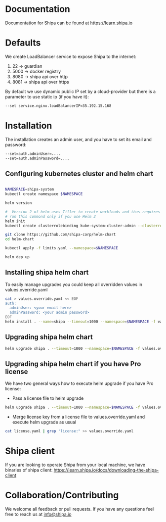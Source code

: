 
# Documentation

Documentation for Shipa can be found at https://learn.shipa.io

# Defaults 

We create LoadBalancer service to expose Shipa to the internet:
1. 22 -> guardian
1. 5000 -> docker registry
1. 8080 -> shipa api over http
1. 8081 -> shipa api over https

By default we use dynamic public IP set by a cloud-provider but there is a parameter to use static ip (if you have it):
```bash 
--set service.nginx.loadBalancerIP=35.192.15.168 
```

# Installation

The installation creates an admin user, and you have to set its email and password:
```bash
--set=auth.adminUser=....   
--set=auth.adminPassword=....    
```


## Configuring kubernetes cluster and helm chart
```bash

NAMESPACE=shipa-system
kubectl create namespace $NAMESPACE

helm version

#  Version 2 of helm uses Tiller to create workloads and thus requires two additional steps: 
# run this commond only if you use Helm 2
helm init
kubectl create clusterrolebinding kube-system-cluster-admin --clusterrole=cluster-admin --serviceaccount=kube-system:default

git clone https://github.com/shipa-corp/helm-chart
cd helm-chart

kubectl apply -f limits.yaml --namespace=$NAMESPACE

helm dep up 
```

## Installing shipa helm chart

To easily manage upgrades you could keep all overridden values in values.override.yaml

```bash
cat > values.override.yaml << EOF
auth:
  adminUser: <your email here>
  adminPassword: <your admin password> 
EOF
helm install . --name=shipa --timeout=1000 --namespace=$NAMESPACE -f values.override.yaml
```

## Upgrading shipa helm chart

```bash
helm upgrade shipa . --timeout=1000 --namespace=$NAMESPACE -f values.override.yaml
```

## Upgrading shipa helm chart if you have Pro license

We have two general ways how to execute helm upgrade if you have Pro license:
* Pass a license file to helm upgrade 

```bash
helm upgrade shipa . --timeout=1000 --namespace=$NAMESPACE -f values.override.yaml -f license.yaml
```
* Merge license key from a license file to values.override.yaml and execute helm upgrade as usual
```bash
cat license.yaml | grep "license:" >> values.override.yaml
```

# Shipa client

If you are looking to operate Shipa from your local machine, we have binaries of shipa client: https://learn.shipa.io/docs/downloading-the-shipa-client

# Collaboration/Contributing

We welcome all feedback or pull requests. If you have any questions feel free to reach us at info@shipa.io